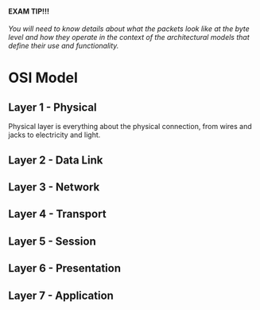#### EXAM TIP!!! 
*You will need to know details about what the packets look like at the byte level and how they operate in the context of the architectural models that define their use and functionality.*

# OSI Model
## Layer 1 - Physical
Physical layer is everything about the physical connection, from wires and jacks to electricity and light.
## Layer 2 - Data Link
## Layer 3 - Network
## Layer 4 - Transport
## Layer 5 - Session
## Layer 6 - Presentation
## Layer 7 - Application
